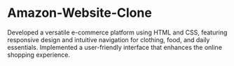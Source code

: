 # Amazon-Website-Clone
Developed a versatile e-commerce platform using HTML and CSS, featuring responsive design and intuitive navigation for clothing, food, and   daily essentials. Implemented a user-friendly interface that enhances the online shopping experience.
